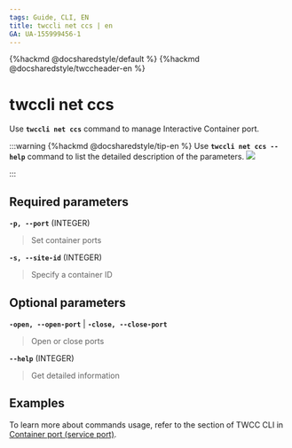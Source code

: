 ```yaml
---
tags: Guide, CLI, EN
title: twccli net ccs | en
GA: UA-155999456-1
---
```


{%hackmd @docsharedstyle/default %}
{%hackmd @docsharedstyle/twccheader-en %}

# twccli net ccs

Use **`twccli net ccs`** command to manage Interactive Container port.

:::warning
{%hackmd @docsharedstyle/tip-en %}
Use **`twccli net ccs --help`** command to list the detailed description of the parameters.
![](https://cos.twcc.ai/SYS-MANUAL/uploads/upload_a78df10b2781453a6653909f1d32a379.png)

:::



## Required parameters

**`-p, --port`** (INTEGER)
> Set container ports

**`-s, --site-id`** (INTEGER)
> Specify a container ID


## Optional parameters

**`-open, --open-port`** | **`-close, --close-port`**
> Open or close ports

**`--help`** (INTEGER)
> Get detailed information

## Examples


To learn more about commands usage, refer to the section of TWCC CLI in [Container port (service port)](https://man.twcc.ai/@twccdocs/doc-ccs-main-zh/%2F%40twccdocs%2Fguide-ccs-port-zh).
